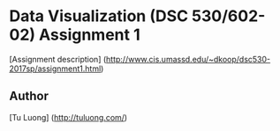 # Data Visualization (DSC 530/602-02) Assignment 1

[Assignment description] (http://www.cis.umassd.edu/~dkoop/dsc530-2017sp/assignment1.html)

## Author

[Tu Luong] (http://tuluong.com/)
